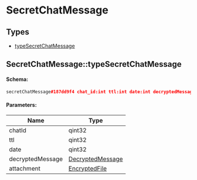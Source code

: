 # SecretChatMessage

## Types

* [typeSecretChatMessage](#secretchatmessagetypesecretchatmessage)

## SecretChatMessage::typeSecretChatMessage

#### Schema:

```c++
secretChatMessage#187dd9f4 chat_id:int ttl:int date:int decryptedMessage:DecryptedMessage attachment:EncryptedFile = SecretChatMessage
```

#### Parameters:

|Name|Type|
|----|----|
|chatId|qint32|
|ttl|qint32|
|date|qint32|
|decryptedMessage|[DecryptedMessage](decryptedmessage.md)|
|attachment|[EncryptedFile](encryptedfile.md)|

